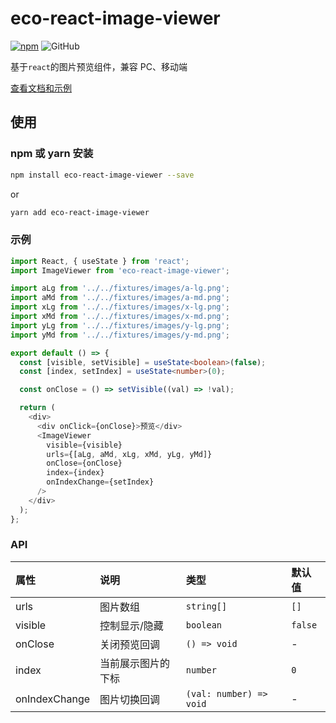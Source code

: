 # eco-react-image-viewer

[![npm][npm]][npm-url] ![GitHub](https://shopmushi.com/configFile/assets/mit.svg)

基于`react`的图片预览组件，兼容 PC、移动端

[查看文档和示例][site]

## 使用

### npm 或 yarn 安装

```bash
npm install eco-react-image-viewer --save
```

or

```bash
yarn add eco-react-image-viewer
```

### 示例

```ts
import React, { useState } from 'react';
import ImageViewer from 'eco-react-image-viewer';

import aLg from '../../fixtures/images/a-lg.png';
import aMd from '../../fixtures/images/a-md.png';
import xLg from '../../fixtures/images/x-lg.png';
import xMd from '../../fixtures/images/x-md.png';
import yLg from '../../fixtures/images/y-lg.png';
import yMd from '../../fixtures/images/y-md.png';

export default () => {
  const [visible, setVisible] = useState<boolean>(false);
  const [index, setIndex] = useState<number>(0);

  const onClose = () => setVisible((val) => !val);

  return (
    <div>
      <div onClick={onClose}>预览</div>
      <ImageViewer
        visible={visible}
        urls={[aLg, aMd, xLg, xMd, yLg, yMd]}
        onClose={onClose}
        index={index}
        onIndexChange={setIndex}
      />
    </div>
  );
};
```

### API

| 属性          | 说明               | 类型                    | 默认值  |
| :------------ | :----------------- | :---------------------- | :------ |
| urls          | 图片数组           | `string[]`              | `[]`    |
| visible       | 控制显示/隐藏      | `boolean`               | `false` |
| onClose       | 关闭预览回调       | `() => void`            | -       |
| index         | 当前展示图片的下标 | `number`                | `0`     |
| onIndexChange | 图片切换回调       | `(val: number) => void` | -       |

[npm]: https://img.shields.io/npm/v/eco-react-image-viewer.svg
[npm-url]: https://www.npmjs.com/package/eco-react-image-viewer
[site]: https://yicoding.github.io/eco-react-image-viewer

